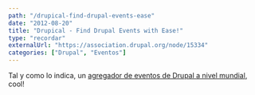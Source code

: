 ```yaml
---
path: "/drupical-find-drupal-events-ease"
date: "2012-08-20"
title: "Drupical - Find Drupal Events with Ease!"
type: "recordar"
externalUrl: "https://association.drupal.org/node/15334"
categories: ["Drupal", "Eventos"]
---
```


Tal y como lo indica, un [agregador de eventos de Drupal a nivel mundial](http://www.drupical.com/), cool!